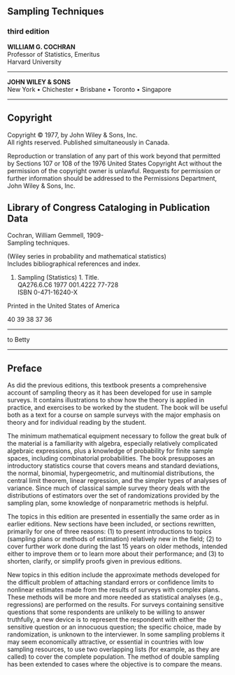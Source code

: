 ## Sampling Techniques

### third edition

**WILLIAM G. COCHRAN**  
Professor of Statistics, Emeritus  
Harvard University

---

**JOHN WILEY & SONS**  
New York • Chichester • Brisbane • Toronto • Singapore

---

## Copyright

Copyright © 1977, by John Wiley & Sons, Inc.  
All rights reserved. Published simultaneously in Canada.  

Reproduction or translation of any part of this work beyond that permitted by Sections 107 or 108 of the 1976 United States Copyright Act without the permission of the copyright owner is unlawful. Requests for permission or further information should be addressed to the Permissions Department, John Wiley & Sons, Inc.

## Library of Congress Cataloging in Publication Data

Cochran, William Gemmell, 1909-  
Sampling techniques.  

(Wiley series in probability and mathematical statistics)  
Includes bibliographical references and index.  

1. Sampling (Statistics) 1. Title.  
QA276.6.C6 1977 001.4222 77-728  
ISBN 0-471-16240-X  

Printed in the United States of America  

40 39 38 37 36  

---

to Betty

---

## Preface

As did the previous editions, this textbook presents a comprehensive account of sampling theory as it has been developed for use in sample surveys. It contains illustrations to show how the theory is applied in practice, and exercises to be worked by the student. The book will be useful both as a text for a course on sample surveys with the major emphasis on theory and for individual reading by the student.

The minimum mathematical equipment necessary to follow the great bulk of the material is a familiarity with algebra, especially relatively complicated algebraic expressions, plus a knowledge of probability for finite sample spaces, including combinatorial probabilities. The book presupposes an introductory statistics course that covers means and standard deviations, the normal, binomial, hypergeometric, and multinomial distributions, the central limit theorem, linear regression, and the simpler types of analyses of variance. Since much of classical sample survey theory deals with the distributions of estimators over the set of randomizations provided by the sampling plan, some knowledge of nonparametric methods is helpful.

The topics in this edition are presented in essentially the same order as in earlier editions. New sections have been included, or sections rewritten, primarily for one of three reasons: (1) to present introductions to topics (sampling plans or methods of estimation) relatively new in the field; (2) to cover further work done during the last 15 years on older methods, intended either to improve them or to learn more about their performance; and (3) to shorten, clarify, or simplify proofs given in previous editions.

New topics in this edition include the approximate methods developed for the difficult problem of attaching standard errors or confidence limits to nonlinear estimates made from the results of surveys with complex plans. These methods will be more and more needed as statistical analyses (e.g., regressions) are performed on the results. For surveys containing sensitive questions that some respondents are unlikely to be willing to answer truthfully, a new device is to represent the respondent with either the sensitive question or an innocuous question; the specific choice, made by randomization, is unknown to the interviewer. In some sampling problems it may seem economically attractive, or essential in countries with low sampling resources, to use two overlapping lists (for example, as they are called) to cover the complete population. The method of double sampling has been extended to cases where the objective is to compare the means.